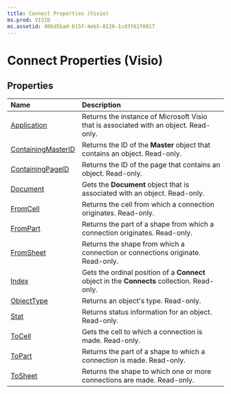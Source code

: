 ```yaml
---
title: Connect Properties (Visio)
ms.prod: VISIO
ms.assetid: 406d5bad-615f-4eb5-8126-1cd3f62f0817
---
```



# Connect Properties (Visio)

## Properties



|**Name**|**Description**|
|:-----|:-----|
|[Application](connect-application-property-visio.md)|Returns the instance of Microsoft Visio that is associated with an object. Read-only.|
|[ContainingMasterID](connect-containingmasterid-property-visio.md)|Returns the ID of the  **Master** object that contains an object. Read-only.|
|[ContainingPageID](connect-containingpageid-property-visio.md)|Returns the ID of the page that contains an object. Read-only.|
|[Document](connect-document-property-visio.md)|Gets the  **Document** object that is associated with an object. Read-only.|
|[FromCell](connect-fromcell-property-visio.md)|Returns the cell from which a connection originates. Read-only.|
|[FromPart](connect-frompart-property-visio.md)|Returns the part of a shape from which a connection originates. Read-only.|
|[FromSheet](connect-fromsheet-property-visio.md)|Returns the shape from which a connection or connections originate. Read-only.|
|[Index](connect-index-property-visio.md)|Gets the ordinal position of a  **Connect** object in the **Connects** collection. Read-only.|
|[ObjectType](connect-objecttype-property-visio.md)|Returns an object's type. Read-only.|
|[Stat](connect-stat-property-visio.md)|Returns status information for an object. Read-only.|
|[ToCell](connect-tocell-property-visio.md)|Gets the cell to which a connection is made. Read-only.|
|[ToPart](connect-topart-property-visio.md)|Returns the part of a shape to which a connection is made. Read-only.|
|[ToSheet](connect-tosheet-property-visio.md)|Returns the shape to which one or more connections are made. Read-only.|

